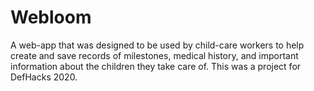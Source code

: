 # Webloom
A web-app that was designed to be used by child-care workers to help create and save records of milestones, medical history, and important information about the children they take care of. This was a project for DefHacks 2020.
